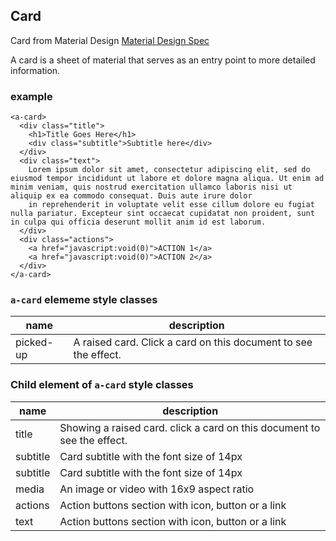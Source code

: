 <a name="Card"></a>

## Card
Card from Material Design
[Material Design Spec](https://material.io/guidelines/components/cards.html#cards-content-blocks)

A card is a sheet of material that serves as an entry point to more detailed information. 

### example
```
<a-card>
  <div class="title">
    <h1>Title Goes Here</h1>
    <div class="subtitle">Subtitle here</div>
  </div>
  <div class="text">
    Lorem ipsum dolor sit amet, consectetur adipiscing elit, sed do eiusmod tempor incididunt ut labore et dolore magna aliqua. Ut enim ad minim veniam, quis nostrud exercitation ullamco laboris nisi ut aliquip ex ea commodo consequat. Duis aute irure dolor
    in reprehenderit in voluptate velit esse cillum dolore eu fugiat nulla pariatur. Excepteur sint occaecat cupidatat non proident, sunt in culpa qui officia deserunt mollit anim id est laborum.
  </div>
  <div class="actions">
    <a href="javascript:void(0)">ACTION 1</a>
    <a href="javascript:void(0)">ACTION 2</a>
  </div>
</a-card>
```

### `a-card` elememe style classes
 |name|description|
 |---|---|
 |picked-up| A raised card. Click a card on this document to see the effect. 


### Child element of `a-card` style classes
 |name|description|
 |---|---|
 |title| Showing a raised card. click a card on this document to see the effect.
 |subtitle| Card subtitle with the font size of 14px
 |subtitle| Card subtitle with the font size of 14px
 |media| An image or video with 16x9 aspect ratio
 |actions| Action buttons section with icon, button or a link 
 |text| Action buttons section with icon, button or a link

